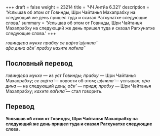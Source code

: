 +++
draft = false
weight = 23214
title = 'ЧЧ Антйа 6.321'
description = 'Услышав об этом от Говинды, Шри Чайтанья Махапрабху на следующий же день пришел туда и сказал Рагхунатхе следующие слова.'
summary = 'Услышав об этом от Говинды, Шри Чайтанья Махапрабху на следующий же день пришел туда и сказал Рагхунатхе следующие слова.'
+++

_говиндера мукхе прабху се ва̄рта̄ ш́унила̄  
а̄ра дина а̄си’ прабху кахите ла̄гила̄_

## Пословный перевод

_говиндера_ _мукхе_ — из уст Говинды; _прабху_ — Шри Чайтанья Махапрабху; _се_ _ва̄рта̄_ — новости об этом; _ш́унила̄_ — услышал; _а̄ра_ _дина_ — на следующий день; _а̄си’_ — придя; _прабху_ — Шри Чайтанья Махапрабху; _кахите_ _ла̄гила̄_ — стал говорить.

## Перевод

**Услышав об этом от Говинды, Шри Чайтанья Махапрабху на следующий же день пришел туда и сказал Рагхунатхе следующие слова.**
